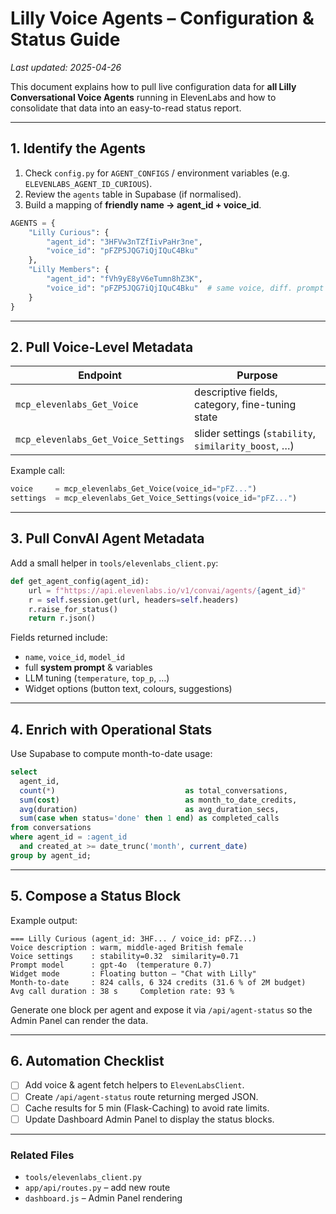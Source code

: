 # Lilly Voice Agents – Configuration & Status Guide

_Last updated: 2025-04-26_

This document explains how to pull live configuration data for **all Lilly Conversational Voice Agents** running in ElevenLabs and how to consolidate that data into an easy-to-read status report.

---

## 1. Identify the Agents

1. Check `config.py` for `AGENT_CONFIGS` / environment variables (e.g. `ELEVENLABS_AGENT_ID_CURIOUS`).
2. Review the `agents` table in Supabase (if normalised).
3. Build a mapping of **friendly name → agent_id + voice_id**.

```python
AGENTS = {
    "Lilly Curious": {
        "agent_id": "3HFVw3nTZfIivPaHr3ne",
        "voice_id": "pFZP5JQG7iQjIQuC4Bku"
    },
    "Lilly Members": {
        "agent_id": "fVh9yE8yV6eTumn8hZ3K",
        "voice_id": "pFZP5JQG7iQjIQuC4Bku"  # same voice, diff. prompt
    }
}
```

---

## 2. Pull Voice-Level Metadata

| Endpoint | Purpose |
|----------|---------|
| `mcp_elevenlabs_Get_Voice` | descriptive fields, category, fine-tuning state |
| `mcp_elevenlabs_Get_Voice_Settings` | slider settings (`stability`, `similarity_boost`, …) |

Example call:

```python
voice     = mcp_elevenlabs_Get_Voice(voice_id="pFZ...")
settings  = mcp_elevenlabs_Get_Voice_Settings(voice_id="pFZ...")
```

---

## 3. Pull ConvAI Agent Metadata

Add a small helper in `tools/elevenlabs_client.py`:

```python
def get_agent_config(agent_id):
    url = f"https://api.elevenlabs.io/v1/convai/agents/{agent_id}"
    r = self.session.get(url, headers=self.headers)
    r.raise_for_status()
    return r.json()
```

Fields returned include:
* `name`, `voice_id`, `model_id`
* full **system prompt** & variables
* LLM tuning (`temperature`, `top_p`, …)
* Widget options (button text, colours, suggestions)

---

## 4. Enrich with Operational Stats

Use Supabase to compute month-to-date usage:

```sql
select
  agent_id,
  count(*)                             as total_conversations,
  sum(cost)                            as month_to_date_credits,
  avg(duration)                        as avg_duration_secs,
  sum(case when status='done' then 1 end) as completed_calls
from conversations
where agent_id = :agent_id
  and created_at >= date_trunc('month', current_date)
group by agent_id;
```

---

## 5. Compose a Status Block

Example output:

```
=== Lilly Curious (agent_id: 3HF... / voice_id: pFZ...)
Voice description : warm, middle-aged British female
Voice settings    : stability=0.32  similarity=0.71
Prompt model      : gpt-4o  (temperature 0.7)
Widget mode       : Floating button – "Chat with Lilly"
Month-to-date     : 824 calls, 6 324 credits (31.6 % of 2M budget)
Avg call duration : 38 s     Completion rate: 93 %
```

Generate one block per agent and expose it via `/api/agent-status` so the Admin Panel can render the data.

---

## 6. Automation Checklist

- [ ] Add voice & agent fetch helpers to `ElevenLabsClient`.
- [ ] Create `/api/agent-status` route returning merged JSON.
- [ ] Cache results for 5 min (Flask-Caching) to avoid rate limits.
- [ ] Update Dashboard Admin Panel to display the status blocks.

---

### Related Files
* `tools/elevenlabs_client.py`
* `app/api/routes.py` – add new route
* `dashboard.js` – Admin Panel rendering 
